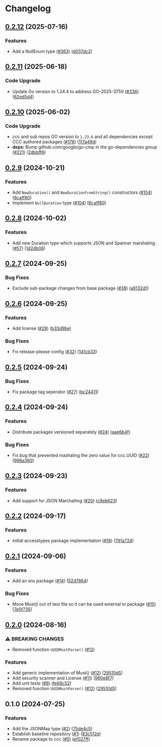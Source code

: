 # Changelog

## [0.2.12](https://github.com/cccteam/ccc/compare/v0.2.11...v0.2.12) (2025-07-16)


### Features

* Add a NullEnum type ([#363](https://github.com/cccteam/ccc/issues/363)) ([d037dc2](https://github.com/cccteam/ccc/commit/d037dc28dc976fb1cacaa54a7cbaf844f6c0962c))

## [0.2.11](https://github.com/cccteam/ccc/compare/v0.2.10...v0.2.11) (2025-06-18)


### Code Upgrade

* Update Go version to 1.24.4 to address GO-2025-3750 ([#336](https://github.com/cccteam/ccc/issues/336)) ([62ed5d4](https://github.com/cccteam/ccc/commit/62ed5d4bc52c75565f99ba0fe6b0a5d2b657ca78))

## [0.2.10](https://github.com/cccteam/ccc/compare/v0.2.9...v0.2.10) (2025-06-02)


### Code Upgrade

* ccc and sub repos GO version to `1.23.6` and all dependencies except CCC authored packages ([#178](https://github.com/cccteam/ccc/issues/178)) ([117a49d](https://github.com/cccteam/ccc/commit/117a49d3740b461d1b295047cdeaf85b4cacb53f))
* **deps:** Bump github.com/google/go-cmp in the go-dependencies group ([#221](https://github.com/cccteam/ccc/issues/221)) ([2dbbff6](https://github.com/cccteam/ccc/commit/2dbbff605ff8575402bf5992e128edb7f597a17e))

## [0.2.9](https://github.com/cccteam/ccc/compare/v0.2.8...v0.2.9) (2024-10-21)


### Features

* Add `NewDuration()` and `NewDurationFromString()` constructors ([#104](https://github.com/cccteam/ccc/issues/104)) ([6caff80](https://github.com/cccteam/ccc/commit/6caff805e9540d2b72ef40e4c9a15621e96f1f90))
* Implement `NullDuration` type ([#104](https://github.com/cccteam/ccc/issues/104)) ([6caff80](https://github.com/cccteam/ccc/commit/6caff805e9540d2b72ef40e4c9a15621e96f1f90))

## [0.2.8](https://github.com/cccteam/ccc/compare/v0.2.7...v0.2.8) (2024-10-02)


### Features

* Add new Duration type which supports JSON and Spanner marshaling ([#57](https://github.com/cccteam/ccc/issues/57)) ([1d2db06](https://github.com/cccteam/ccc/commit/1d2db06b145d9ac011c4e45a79620d335f982fe6))

## [0.2.7](https://github.com/cccteam/ccc/compare/v0.2.6...v0.2.7) (2024-09-25)


### Bug Fixes

* Exclude sub-package changes from base package ([#38](https://github.com/cccteam/ccc/issues/38)) ([a9132d1](https://github.com/cccteam/ccc/commit/a9132d17f1ddfb94cb5a3504835d8ee628aff235))

## [0.2.6](https://github.com/cccteam/ccc/compare/v0.2.5...v0.2.6) (2024-09-25)


### Features

* Add license ([#29](https://github.com/cccteam/ccc/issues/29)) ([b33d9be](https://github.com/cccteam/ccc/commit/b33d9be39ed471bf2b8cb6cace9f65fbc432c812))


### Bug Fixes

* Fix release-please config ([#32](https://github.com/cccteam/ccc/issues/32)) ([141cb33](https://github.com/cccteam/ccc/commit/141cb33d307e4190063ffe99ead84bdd0ca0298f))

## [0.2.5](https://github.com/cccteam/ccc/compare/v0.2.4...v0.2.5) (2024-09-24)


### Bug Fixes

* Fix package tag seperator ([#27](https://github.com/cccteam/ccc/issues/27)) ([bc24411](https://github.com/cccteam/ccc/commit/bc24411a37cbe90788ed7eb9688d9ff6132e0370))

## [0.2.4](https://github.com/cccteam/ccc/compare/v0.2.3...v0.2.4) (2024-09-24)


### Features

* Distribute packages versioned separately ([#24](https://github.com/cccteam/ccc/issues/24)) ([aae6b4f](https://github.com/cccteam/ccc/commit/aae6b4f646d7b0b8f4926180f5c90099def694ea))


### Bug Fixes

* Fix bug that prevented mashaling the zero value for ccc.UUID ([#22](https://github.com/cccteam/ccc/issues/22)) ([998a360](https://github.com/cccteam/ccc/commit/998a360131bed098858da1f99e1c76ba64fae022))

## [0.2.3](https://github.com/cccteam/ccc/compare/v0.2.2...v0.2.3) (2024-09-23)


### Features

* Add support for JSON Marchalling ([#20](https://github.com/cccteam/ccc/issues/20)) ([c9eb623](https://github.com/cccteam/ccc/commit/c9eb623ee504536e57bdcab2eea23ab6dd9f19dc))

## [0.2.2](https://github.com/cccteam/ccc/compare/v0.2.1...v0.2.2) (2024-09-17)


### Features

* Initial accesstypes package implementation ([#18](https://github.com/cccteam/ccc/issues/18)) ([791a724](https://github.com/cccteam/ccc/commit/791a7246b73492cbf8fb98c8be97be1153d25ea5))

## [0.2.1](https://github.com/cccteam/ccc/compare/v0.2.0...v0.2.1) (2024-09-06)


### Features

* Add an sns package ([#14](https://github.com/cccteam/ccc/issues/14)) ([52d7864](https://github.com/cccteam/ccc/commit/52d7864df014d23200f7262cbbd7b59be4b567a9))


### Bug Fixes

* Move Must() out of test file so it can be used external to package ([#15](https://github.com/cccteam/ccc/issues/15)) ([7e5f735](https://github.com/cccteam/ccc/commit/7e5f7356e35723da813654dc626516a6003f0c18))

## [0.2.0](https://github.com/cccteam/ccc/compare/v0.1.0...v0.2.0) (2024-08-16)


### ⚠ BREAKING CHANGES

* Removed function `UUIDMustParse()` ([#12](https://github.com/cccteam/ccc/issues/12))

### Features

* Add generic implementation of Must() ([#12](https://github.com/cccteam/ccc/issues/12)) ([29510d5](https://github.com/cccteam/ccc/commit/29510d5740d6dcce32ab39222beb0ed31db805f8))
* Add security scanner and License ([#11](https://github.com/cccteam/ccc/issues/11)) ([960e8f7](https://github.com/cccteam/ccc/commit/960e8f71f1ed31d0f3105d075ef8ba0fd20a01b8))
* Add unit tests ([#9](https://github.com/cccteam/ccc/issues/9)) ([fe68c52](https://github.com/cccteam/ccc/commit/fe68c52af4c1c23d25262a640f67e5c165c3c37e))
* Removed function `UUIDMustParse()` ([#12](https://github.com/cccteam/ccc/issues/12)) ([29510d5](https://github.com/cccteam/ccc/commit/29510d5740d6dcce32ab39222beb0ed31db805f8))

## 0.1.0 (2024-07-25)


### Features

* Add the JSONMap type ([#2](https://github.com/cccteam/ccc/issues/2)) ([75de4c5](https://github.com/cccteam/ccc/commit/75de4c548c033bb3532a32296247b2a9990a5f97))
* Establish baseline repository ([#1](https://github.com/cccteam/ccc/issues/1)) ([83c512e](https://github.com/cccteam/ccc/commit/83c512e6d44836ec805990f99836a31bc087d81c))
* Rename package to ccc ([#5](https://github.com/cccteam/ccc/issues/5)) ([ef027ff](https://github.com/cccteam/ccc/commit/ef027ff01b380815db09d2a7faa53d5a7383a67c))
